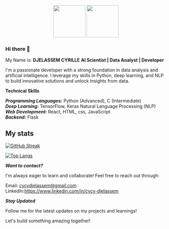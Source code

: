 <div id="header" align="center">
  <img src= "https://media0.giphy.com/media/1n92xKzlFslC75CUzG/giphy.gif?cid=6c09b9526mr2etwnam2me90c3dumhc0fjim7cdvrlfsfjvwy&ep=v1_internal_gif_by_id&rid=giphy.gif&ct=g" width="100"/>
  <img src = "https://media3.giphy.com/media/gzGS9x4Af0SYhytD3l/giphy.gif?cid=6c09b9522kucp9n0qcfxvc0xfl3yaifbin960ut3lyu5ra3z&ep=v1_internal_gif_by_id&rid=giphy.gif&ct=g" width = "100"/>
</div>

### Hi there 👋
 
My Name is: **DJELASSEM CYRILLE**
**AI Scientist | Data Analyst | Developer**

I'm a passionate developer with a strong foundation in data analysis and artificial intelligence. I leverage my skills in Python, deep learning, and NLP to build innovative solutions and unlock insights from data.

**Technical Skills**

***Programming Languages:*** Python (Advanced), C (Intermediate)<br>
***Deep Learning:*** TensorFlow, Keras
Natural Language Processing (NLP)<br>
***Web Development:*** React, HTML, css, JavaScript <br>
***Backend:*** Flask
## My stats
[![GitHub Streak](http://github-readme-streak-stats.herokuapp.com?user=cycyBell&theme=dark&background=000000)](https://git.io/streak-stats)

[![Top Langs](https://github-readme-stats.vercel.app/api/top-langs/?username=cycyBell&layout=compact&theme=vision-friendly-dark)](https://github.com/anuraghazra/github-readme-stats)


***Want to contact?***

I'm always eager to learn and collaborate! Feel free to reach out through:

Email: cycydjelassem@gmail.com
LinkedIn:https://www.linkedin.com/in/cycy-djelassem

***Stay Updated***

Follow me for the latest updates on my projects and learnings!

Let's build something amazing together!

<!--
**cycyBell/cycyBell** is a ✨ _special_ ✨ repository because its `README.md` (this file) appears on your GitHub profile.

Here are some ideas to get you started:

- 🔭 I’m currently working on ...
- 🌱 I’m currently learning ...
- 👯 I’m looking to collaborate on ...
- 🤔 I’m looking for help with ...
- 💬 Ask me about ...
- 📫 How to reach me: ...
- 😄 Pronouns: ...
- ⚡ Fun fact: ...
-->

